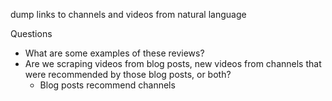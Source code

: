 dump links to channels and videos from natural language

Questions
- What are some examples of these reviews?
- Are we scraping videos from blog posts, new videos from channels that were recommended by those blog posts, or both?
    - Blog posts recommend channels